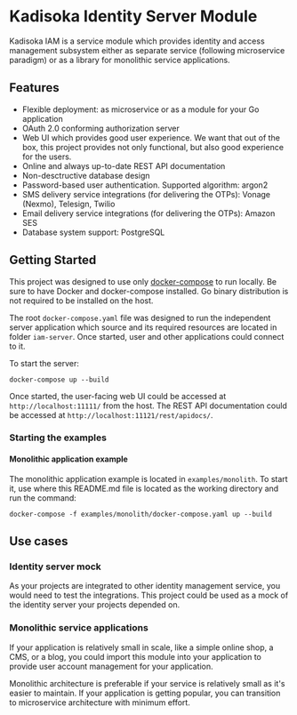 # Kadisoka Identity Server Module

Kadisoka IAM is a service module which provides identity and access
management subsystem either as separate service (following microservice
paradigm) or as a library for monolithic service applications.

## Features

* Flexible deployment: as microservice or as a module for your Go application
* OAuth 2.0 conforming authorization server
* Web UI which provides good user experience. We want that out of the box,
  this project provides not only functional, but also good experience for
  the users.
* Online and always up-to-date REST API documentation
* Non-desctructive database design
* Password-based user authentication. Supported algorithm: argon2
* SMS delivery service integrations (for delivering the OTPs): Vonage (Nexmo),
  Telesign, Twilio
* Email delivery service integrations (for delivering the OTPs): Amazon SES
* Database system support: PostgreSQL

## Getting Started

This project was designed to use only
[docker-compose](https://docs.docker.com/compose/) to run locally. Be sure
to have Docker and docker-compose installed. Go binary distribution is not
required to be installed on the host.

The root `docker-compose.yaml` file was designed to run the independent server
application which source and its required resources are located in folder
`iam-server`. Once started, user and other applications could connect to it.

To start the server:

```shell
docker-compose up --build
```

Once started, the user-facing web UI could be accessed at
`http://localhost:11111/` from the host. The REST API documentation could
be accessed at `http://localhost:11121/rest/apidocs/`.

### Starting the examples

#### Monolithic application example

The monolithic application example is located in `examples/monolith`. To start
it, use where this README.md file is located as the working directory and run
the command:

```shell
docker-compose -f examples/monolith/docker-compose.yaml up --build
```

## Use cases

### Identity server mock

As your projects are integrated to other identity management service, you
would need to test the integrations. This project could be used as a mock of
the identity server your projects depended on.

### Monolithic service applications

If your application is relatively small in scale, like a simple online shop,
a CMS, or a blog, you could import this module into your application to
provide user account management for your application.

Monolithic architecture is preferable if your service is relatively small as
it's easier to maintain. If your application is getting popular, you can
transition to microservice architecture with minimum effort.

